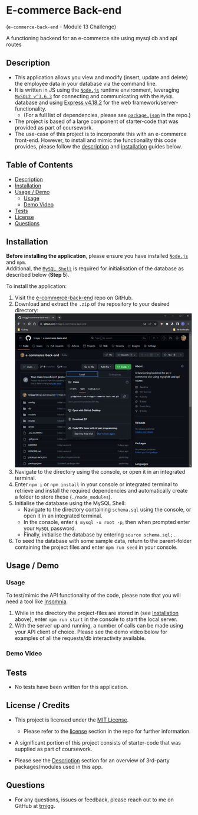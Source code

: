 # E-commerce Back-end
(`e-commerce-back-end` - Module 13 Challenge)  

A functioning backend for an e-commerce site using mysql db and api routes

## Description
- This application allows you view and modify (insert, update and delete) the employee data in your database via the command line.
- It is written in JS using the [`Node.js`](https://nodejs.org/en) runtime environment, leveraging [`MySQL2 v^3.6.3`](https://www.npmjs.com/package/mysql2/v/3.6.3) for connecting and communicating with the `MySQL` database and using [Express v4.18.2](https://www.npmjs.com/package/express/v/4.18.2) for the web framework/server-functionality.
  - (For a full list of dependencies, please see [`package.json`](./package.json)  in the repo.)
- The project is based of a large component of starter-code that was provided as part of coursework.
- The use-case of this project is to incorporate this with an e-commerce front-end. However, to install and mimic the functionality this code provides, please follow the [description](#description) and [installation](#installation) guides below. 

## Table of Contents
- [Description](#description)
- [Installation](#installation)
- [Usage / Demo](#usage-/-demo)
    - [Usage](#usage)
    - [Demo Video](#demo-video)
- [Tests](#tests)
- [License](#license)
- [Questions](#questions)

## Installation
**Before installing the application**, please ensure you have installed [`Node.js`](https://nodejs.org/en) and `npm`.  
Additional, the [`MySQL Shell`](https://dev.mysql.com/doc/mysql-shell/8.0/en/mysql-shell-install.html) is required for initialisation of the database as described below (**Step 5**). 

To install the application: 
1. Visit the [e-commerce-back-end](https://github.com/trnigg/e-commerce-back-end) repo on GitHub.
2. Download and extract the `.zip` of the repository to your desired directory:  
![Screenshot showing that clicking the CODE dropdown shows a link to download ZIP](./assets/screenshots/screenshot_download.png)
3. Navigate to the directory using the console, or open it in an integrated terminal.
4. Enter `npm i` or `npm install` in your console or integrated terminal to retrieve and install the required dependencies and automatically create a folder to store these (`./node_modules`).
5. Initialise the database using the MySQL Shell:
    - Navigate to the directory containing `schema.sql` using the console, or open it in an integrated terminal.
    - In the console, enter `$ mysql -u root -p`, then when prompted enter your `MySQL` password.
    - Finally, initialise the database by entering `source schema.sql;` .
6. To seed the database with some sample data, return to the parent-folder containing the project files and enter `npm run seed` in your console.

## Usage / Demo

### Usage

To test/mimic the API functionality of the code, please note that you will need a tool like [Insomnia](https://insomnia.rest/).

1. While in the directory the project-files are stored in (see [Installation](#installation) above), enter `npm run start` in the console to start the local server.
2. With the server up and running, a number of calls can be made using your API client of choice. Please see the demo video below for examples of all the requests/db interactivity available.

### Demo Video

## Tests 
- No tests have been written for this application.

## License / Credits
- This project is licensed under the [MIT License](https://choosealicense.com/licenses/mit).
    - Please refer to the [license](./LICENSE) section in the repo for further information.  

- A significant portion of this project consists of starter-code that was supplied as part of coursework.  

- Please see the [Description](#description) section for an overview of 3rd-party packages/modules used in this app.  

## Questions
- For any questions, issues or feedback, please reach out to me on GitHub at [trnigg](https://github.com/trnigg/).
